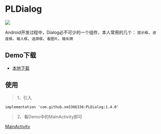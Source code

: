 # PLDialog

[![](https://jitpack.io/v/xm3366336/PLDialog.svg)](https://jitpack.io/#xm3366336/PLDialog)

Android开发过程中，Dialog必不可少的一个组件，本人常用的几个：
`提示框`、`进度框`、`输入框`、`选择框`、`看图片`、`输车牌`

## Demo下载

* [本地下载](https://github.com/xm3366336/PLDialog/blob/main/app/release/app-release.apk)

## 使用

> 1、引入

```
implementation 'com.github.xm3366336:PLDialog:1.4.0'
```

> 2、看Demo中的MainActivity即可

[MainActivity](https://github.com/xm3366336/PLDialog/blob/main/app/src/main/java/com/pengl/demo/dialog/MainActivity.java)